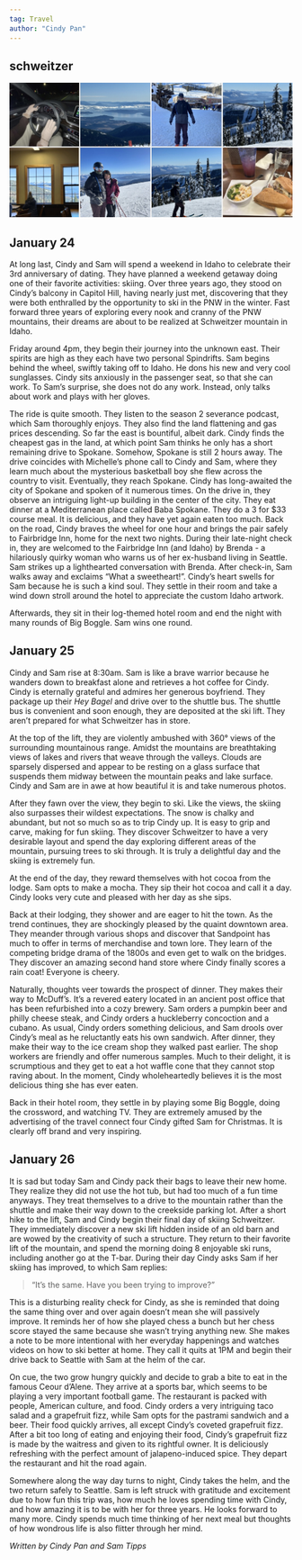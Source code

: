 ```yaml
---
tag: Travel
author: "Cindy Pan"
---
```


## schweitzer

<img src="/pictures/schweitzer.jpg"/>

## January 24

At long last, Cindy and Sam will spend a weekend in Idaho to celebrate their 3rd anniversary of dating. They have planned a weekend getaway doing one of their favorite activities: skiing. Over three years ago, they stood on Cindy’s balcony in Capitol Hill, having nearly just met, discovering that they were both enthralled by the opportunity to ski in the PNW in the winter. Fast forward three years of exploring every nook and cranny of the PNW mountains, their dreams are about to be realized at Schweitzer mountain in Idaho. 

Friday around 4pm, they begin their journey into the unknown east. Their spirits are high as they each have two personal Spindrifts. Sam begins behind the wheel, swiftly taking off to Idaho. He dons his new and very cool sunglasses. Cindy sits anxiously in the passenger seat, so that she can work. To Sam’s surprise, she does not do any work. Instead, only talks about work and plays with her gloves. 

The ride is quite smooth. They listen to the season 2 severance podcast, which Sam thoroughly enjoys. They also find the land flattening and gas prices descending. So far the east is bountiful, albeit dark. Cindy finds the cheapest gas in the land, at which point Sam thinks he only has a short remaining drive to Spokane. Somehow, Spokane is still 2 hours away. The drive coincides with Michelle’s phone call to Cindy and Sam, where they learn much about the mysterious basketball boy she flew across the country to visit. Eventually, they reach Spokane. Cindy has long-awaited the city of Spokane and spoken of it numerous times. On the drive in, they observe an intriguing light-up building in the center of the city. They eat dinner at a Mediterranean place called Baba Spokane. They do a 3 for $33 course meal. It is delicious, and they have yet again eaten too much. Back on the road, Cindy braves the wheel for one hour and brings the pair safely to Fairbridge Inn, home for the next two nights. During their late-night check in, they are welcomed to the Fairbridge Inn (and Idaho) by Brenda - a hilariously quirky woman who warns us of her ex-husband living in Seattle. Sam strikes up a lighthearted conversation with Brenda. After check-in, Sam walks away and exclaims “What a sweetheart!”. Cindy’s heart swells for Sam because he is such a kind soul.  They settle in their room and take a wind down stroll around the hotel to appreciate the custom Idaho artwork.

Afterwards, they sit in their log-themed hotel room and end the night with many rounds of Big Boggle. Sam wins one round.

## January 25

Cindy and Sam rise at 8:30am. Sam is like a brave warrior because he wanders down to breakfast alone and retrieves a hot coffee for Cindy. Cindy is eternally grateful and admires her generous boyfriend. They package up their *Hey Bagel* and drive over to the shuttle bus. The shuttle bus is convenient and soon enough, they are deposited at the ski lift. They aren’t prepared for what Schweitzer has in store. 

At the top of the lift, they are violently ambushed with 360° views of the surrounding mountainous range. Amidst the mountains are breathtaking views of lakes and rivers that weave through the valleys. Clouds are sparsely dispersed and appear to be resting on a glass surface that suspends them midway between the mountain peaks and lake surface. Cindy and Sam are in awe at how beautiful it is and take numerous photos. 

After they fawn over the view, they begin to ski. Like the views, the skiing also surpasses their wildest expectations. The snow is chalky and abundant, but not so much so as to trip Cindy up. It is easy to grip and carve, making for fun skiing. They discover Schweitzer to have a very desirable layout and spend the day exploring different areas of the mountain, pursuing trees to ski through. It is truly a delightful day and the skiing is extremely fun. 

At the end of the day, they reward themselves with hot cocoa from the lodge. Sam opts to make a mocha. They sip their hot cocoa and call it a day. Cindy looks very cute and pleased with her day as she sips.

Back at their lodging, they shower and are eager to hit the town. As the trend continues, they are shockingly pleased by the quaint downtown area. They meander through various shops and discover that Sandpoint has much to offer in terms of merchandise and town lore. They learn of the competing bridge drama of the 1800s and even get to walk on the bridges. They discover an amazing second hand store where Cindy finally scores a rain coat! Everyone is cheery. 

Naturally, thoughts veer towards the prospect of dinner. They makes their way to McDuff’s. It’s a revered eatery located in an ancient post office that has been refurbished into a cozy brewery. Sam orders a pumpkin beer and philly cheese steak, and Cindy orders a huckleberry concoction and a cubano. As usual, Cindy orders something delicious, and Sam drools over Cindy’s meal as he reluctantly eats his own sandwich. After dinner, they make their way to the ice cream shop they walked past earlier. The shop workers are friendly and offer numerous samples. Much to their delight, it is scrumptious and they get to eat a hot waffle cone that they cannot stop raving about. In the moment, Cindy wholeheartedly believes it is the most delicious thing she has ever eaten.

Back in their hotel room, they settle in by playing some Big Boggle, doing the crossword, and watching TV. They are extremely amused by the advertising of the travel connect four Cindy gifted Sam for Christmas. It is clearly off brand and very inspiring. 
 
## January 26

It is sad but today Sam and Cindy pack their bags to leave their new home. They realize they did not use the hot tub, but had too much of a fun time anyways. They treat themselves to a drive to the mountain rather than the shuttle and make their way down to the creekside parking lot. After a short hike to the lift, Sam and Cindy begin their final day of skiing Schweitzer. They immediately discover a new ski lift hidden inside of an old barn and are wowed by the creativity of such a structure. They return to their favorite lift of the mountain, and spend the morning doing 8 enjoyable ski runs, including another go at the T-bar. During their day Cindy asks Sam if her skiing has improved, to which Sam replies:

> “It’s the same. Have you been trying to improve?”

This is a disturbing reality check for Cindy, as she is reminded that doing the same thing over and over again doesn’t mean she will passively improve. It reminds her of how she played chess a bunch but her chess score stayed the same because she wasn’t trying anything new. She makes a note to be more intentional with her everyday happenings and watches videos on how to ski better at home. They call it quits at 1PM and begin their drive back to Seattle with Sam at the helm of the car.

On cue, the two grow hungry quickly and decide to grab a bite to eat in the famous Ceour d’Alene. They arrive at a sports bar, which seems to be playing a very important football game. The restaurant is packed with people, American culture, and food. Cindy orders a very intriguing taco salad and a grapefruit fizz, while Sam opts for the pastrami sandwich and a beer. Their food quickly arrives, all except Cindy’s coveted grapefruit fizz. After a bit too long of eating and enjoying their food, Cindy’s grapefruit fizz is made by the waitress and given to its rightful owner. It is deliciously refreshing with the perfect amount of jalapeno-induced spice. They depart the restaurant and hit the road again. 

Somewhere along the way day turns to night, Cindy takes the helm, and the two return safely to Seattle. Sam is left struck with gratitude and excitement due to how fun this trip was, how much he loves spending time with Cindy, and how amazing it is to be with her for three years. He looks forward to many more. Cindy spends much time thinking of her next meal but thoughts of how wondrous life is also flitter through her mind.

*Written by Cindy Pan and Sam Tipps*
  
